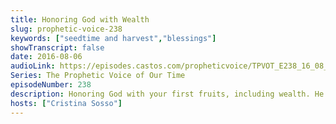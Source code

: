```yaml
---
title: Honoring God with Wealth
slug: prophetic-voice-238
keywords: ["seedtime and harvest","blessings"]
showTranscript: false
date: 2016-08-06
audioLink: https://episodes.castos.com/propheticvoice/TPVOT_E238_16_08_06-07_Honoring+God+with+Wealth.mp3
Series: The Prophetic Voice of Our Time
episodeNumber: 238
description: Honoring God with your first fruits, including wealth. He will cause our barns to overflow for His glory, our good, and the benefit of His people.
hosts: ["Cristina Sosso"]
---
```

